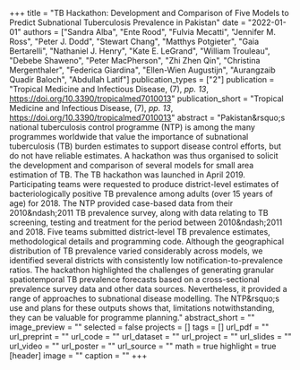 +++
title = "TB Hackathon: Development and Comparison of Five Models to Predict Subnational Tuberculosis Prevalence in Pakistan"
date = "2022-01-01"
authors = ["Sandra Alba", "Ente Rood", "Fulvia Mecatti", "Jennifer M. Ross", "Peter J. Dodd", "Stewart Chang", "Matthys Potgieter", "Gaia Bertarelli", "Nathaniel J. Henry", "Kate E. LeGrand", "William Trouleau", "Debebe Shaweno", "Peter MacPherson", "Zhi Zhen Qin", "Christina Mergenthaler", "Federica Giardina", "Ellen-Wien Augustijn", "Aurangzaib Quadir Baloch", "Abdullah Latif"]
publication_types = ["2"]
publication = "Tropical Medicine and Infectious Disease, (7), _pp. 13_, https://doi.org/10.3390/tropicalmed7010013"
publication_short = "Tropical Medicine and Infectious Disease, (7), _pp. 13_, https://doi.org/10.3390/tropicalmed7010013"
abstract = "Pakistan\&rsquo;s national tuberculosis control programme (NTP) is among the many programmes worldwide that value the importance of subnational tuberculosis (TB) burden estimates to support disease control efforts, but do not have reliable estimates. A hackathon was thus organised to solicit the development and comparison of several models for small area estimation of TB. The TB hackathon was launched in April 2019. Participating teams were requested to produce district-level estimates of bacteriologically positive TB prevalence among adults (over 15 years of age) for 2018. The NTP provided case-based data from their 2010\&ndash;2011 TB prevalence survey, along with data relating to TB screening, testing and treatment for the period between 2010\&ndash;2011 and 2018. Five teams submitted district-level TB prevalence estimates, methodological details and programming code. Although the geographical distribution of TB prevalence varied considerably across models, we identified several districts with consistently low notification-to-prevalence ratios. The hackathon highlighted the challenges of generating granular spatiotemporal TB prevalence forecasts based on a cross-sectional prevalence survey data and other data sources. Nevertheless, it provided a range of approaches to subnational disease modelling. The NTP\&rsquo;s use and plans for these outputs shows that, limitations notwithstanding, they can be valuable for programme planning."
abstract_short = ""
image_preview = ""
selected = false
projects = []
tags = []
url_pdf = ""
url_preprint = ""
url_code = ""
url_dataset = ""
url_project = ""
url_slides = ""
url_video = ""
url_poster = ""
url_source = ""
math = true
highlight = true
[header]
image = ""
caption = ""
+++
